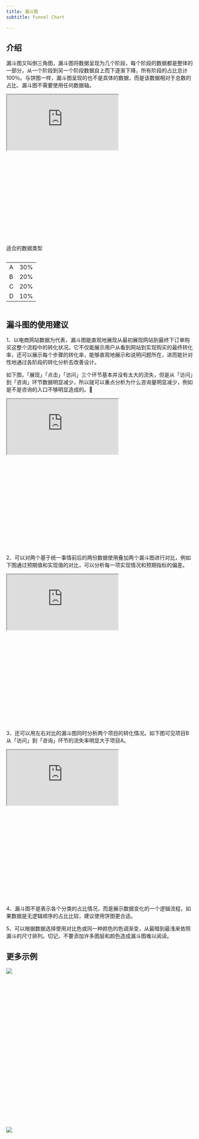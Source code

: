 ```yaml
---
title: 漏斗图
subtitle: Funnel Chart

---
```


## 介绍

漏斗图又叫倒三角图，漏斗图将数据呈现为几个阶段，每个阶段的数据都是整体的一部分，从一个阶段到另一个阶段数据自上而下逐渐下降，所有阶段的占比总计100％。与饼图一样，漏斗图呈现的也不是具体的数据，而是该数据相对于总数的占比、漏斗图不需要使用任何数据轴。


<div class="article-look-outside">
	<div class="article-look-inside" style="padding-bottom:50%">
	    <iframe class="article-look-content"
	    src="http://gallery.echartsjs.com/view-lite.html?cid=xrJIQEN5NM">
	    </iframe>
	</div>
</div>


<div  class="datatype" style="overflow:hidden" width="180px">
<p style="font-size:14px;font-weight:500;margin: 0 0 13px 0;">适合的数据类型</p>
<table class="lefttable" style="width: 40%; float:left; margin-right:15px">
	<tr>
		<td>A</td>
		<td>30%</td>
	</tr>
	<tr>
		<td>B</td>
		<td>20%</td>
	</tr>
	<tr>
		<td>C</td>
		<td>20%</td>
	</tr>
	<tr>
		<td>D</td>
		<td>10%</td>
	</tr>

</table>
</div>


## 漏斗图的使用建议

1、以电商网站数据为代表，漏斗图能直观地展现从最初展现网站到最终下订单购买这整个流程中的转化状况。它不仅能展示用户从看到网站到实现购买的最终转化率，还可以展示每个步骤的转化率，能够直观地展示和说明问题所在，进而能针对性地通过各阶段的转化分析去改善设计。

如下图，「展现」「点击」「访问」三个环节基本并没有太大的流失，但是从「访问」到「咨询」环节数据明显减少，所以就可以重点分析为什么咨询量明显减少，例如是不是咨询的入口不够明显造成的。

<div class="article-look-outside">
	<div class="article-look-inside" style="padding-bottom:50%">
	    <iframe class="article-look-content"
	    src="http://gallery.echartsjs.com/view-lite.html?cid=xHJIPHN9Nf">
	    </iframe>
	</div>
</div>

2、可以对两个基于统一事情前后的两份数据使用叠加两个漏斗图进行对比，例如下图通过预期值和实现值的对比，可以分析每一项实现情况和预期指标的偏差。

<div class="article-look-outside">
	<div class="article-look-inside" style="padding-bottom:50%">
	    <iframe class="article-look-content"
	    src="http://gallery.echartsjs.com/view-lite.html?cid=xrydEwN94f">
	    </iframe>
	</div>
</div>

3、还可以用左右对比的漏斗图同时分析两个项目的转化情况。如下图可见项目B从「访问」到「咨询」环节的流失率明显大于项目A。

<div class="article-look-outside">
	<div class="article-look-inside" style="padding-bottom:50%">
	    <iframe class="article-look-content"
	    src="http://gallery.echartsjs.com/view-lite.html?cid=xrJfrjEc4z&v=1">
	    </iframe>
	</div>
</div>

4、漏斗图不是表示各个分类的占比情况，而是展示数据变化的一个逻辑流程，如果数据是无逻辑顺序的占比比较，建议使用饼图更合适。

5、可以根据数据选择使用对比色或同一种颜色的色调渐变，从最暗到最浅来依照漏斗的尺寸排列。切记，不要添加许多图层和颜色造成漏斗图难以阅读。


## 更多示例

<div class="more-charts-example">
	<div class="charts-example-one">
		<a href="http://gallery.echartsjs.com/view-lite.html?cid=xBk3ufV0e">
			<div class="example-look-outside">
				<div class="article-look-inside" style="padding-bottom:81.90%">
				    <img class="article-look-content" src="./funnel1.png">
				</div>
			</div>
		</a>
	</div>
	<div class="charts-example-one">
		<a href="http://gallery.echartsjs.com/view-lite.html?cid=xrk_RpEqNz">
			<div class="example-look-outside">
				<div class="article-look-inside" style="padding-bottom:81.90%">
				    <img class="article-look-content" src="./funnel2.png">
				</div>
			</div>
		</a>
	</div>
</div>

